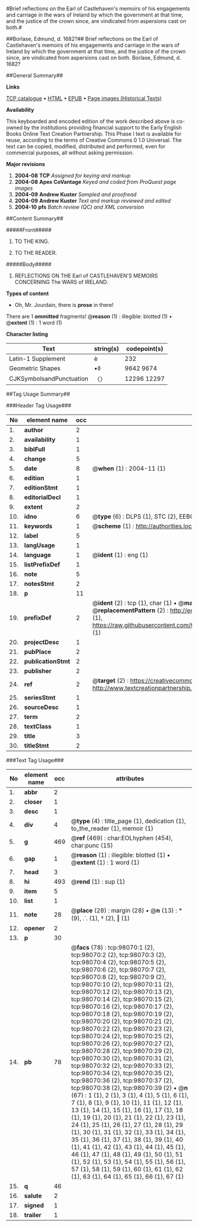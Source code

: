 #Brief reflections on the Earl of Castlehaven's memoirs of his engagements and carriage in the wars of Ireland by which the government at that time, and the justice of the crown since, are vindicated from aspersions cast on both.#

##Borlase, Edmund, d. 1682?##
Brief reflections on the Earl of Castlehaven's memoirs of his engagements and carriage in the wars of Ireland by which the government at that time, and the justice of the crown since, are vindicated from aspersions cast on both.
Borlase, Edmund, d. 1682?

##General Summary##

**Links**

[TCP catalogue](http://www.ota.ox.ac.uk/tcp/)  • 
[HTML](http://tei.it.ox.ac.uk/tcp/Texts-HTML/free/A28/A28826.html)  • 
[EPUB](http://tei.it.ox.ac.uk/tcp/Texts-EPUB/free/A28/A28826.epub) • 
[Page images (Historical Texts)](https://data.historicaltexts.jisc.ac.uk/view?pubId=eebo-13146855e&pageId=eebo-13146855e-98070-1)

**Availability**

This keyboarded and encoded edition of the
	       work described above is co-owned by the institutions
	       providing financial support to the Early English Books
	       Online Text Creation Partnership. This Phase I text is
	       available for reuse, according to the terms of Creative
	       Commons 0 1.0 Universal. The text can be copied,
	       modified, distributed and performed, even for
	       commercial purposes, all without asking permission.

**Major revisions**

1. __2004-08__ __TCP__ *Assigned for keying and markup*
1. __2004-08__ __Apex CoVantage__ *Keyed and coded from ProQuest page images*
1. __2004-09__ __Andrew Kuster__ *Sampled and proofread*
1. __2004-09__ __Andrew Kuster__ *Text and markup reviewed and edited*
1. __2004-10__ __pfs__ *Batch review (QC) and XML conversion*

##Content Summary##

#####Front#####

1. TO THE KING.

1. TO THE READER.

#####Body#####

1. REFLECTIONS ON THE Earl of CASTLEHAVEN'S MEMOIRS CONCERNING The WARS of IRELAND.

**Types of content**

  * Oh, Mr. Jourdain, there is **prose** in there!

There are 1 **ommitted** fragments! 
 @__reason__ (1) : illegible: blotted (1)  •  @__extent__ (1) : 1 word (1)

**Character listing**


|Text|string(s)|codepoint(s)|
|---|---|---|
|Latin-1 Supplement|è|232|
|Geometric Shapes|▪◊|9642 9674|
|CJKSymbolsandPunctuation|〈〉|12296 12297|

##Tag Usage Summary##

###Header Tag Usage###

|No|element name|occ|attributes|
|---|---|---|---|
|1.|__author__|2||
|2.|__availability__|1||
|3.|__biblFull__|1||
|4.|__change__|5||
|5.|__date__|8| @__when__ (1) : 2004-11 (1)|
|6.|__edition__|1||
|7.|__editionStmt__|1||
|8.|__editorialDecl__|1||
|9.|__extent__|2||
|10.|__idno__|6| @__type__ (6) : DLPS (1), STC (2), EEBO-CITATION (1), OCLC (1), VID (1)|
|11.|__keywords__|1| @__scheme__ (1) : http://authorities.loc.gov/ (1)|
|12.|__label__|5||
|13.|__langUsage__|1||
|14.|__language__|1| @__ident__ (1) : eng (1)|
|15.|__listPrefixDef__|1||
|16.|__note__|5||
|17.|__notesStmt__|2||
|18.|__p__|11||
|19.|__prefixDef__|2| @__ident__ (2) : tcp (1), char (1)  •  @__matchPattern__ (2) : ([0-9\-]+):([0-9IVX]+) (1), (.+) (1)  •  @__replacementPattern__ (2) : http://eebo.chadwyck.com/downloadtiff?vid=$1&page=$2 (1), https://raw.githubusercontent.com/textcreationpartnership/Texts/master/tcpchars.xml#$1 (1)|
|20.|__projectDesc__|1||
|21.|__pubPlace__|2||
|22.|__publicationStmt__|2||
|23.|__publisher__|2||
|24.|__ref__|2| @__target__ (2) : https://creativecommons.org/publicdomain/zero/1.0/ (1), http://www.textcreationpartnership.org/docs/. (1)|
|25.|__seriesStmt__|1||
|26.|__sourceDesc__|1||
|27.|__term__|2||
|28.|__textClass__|1||
|29.|__title__|3||
|30.|__titleStmt__|2||


###Text Tag Usage###

|No|element name|occ|attributes|
|---|---|---|---|
|1.|__abbr__|2||
|2.|__closer__|1||
|3.|__desc__|1||
|4.|__div__|4| @__type__ (4) : title_page (1), dedication (1), to_the_reader (1), memoir (1)|
|5.|__g__|469| @__ref__ (469) : char:EOLhyphen (454), char:punc (15)|
|6.|__gap__|1| @__reason__ (1) : illegible: blotted (1)  •  @__extent__ (1) : 1 word (1)|
|7.|__head__|3||
|8.|__hi__|493| @__rend__ (1) : sup (1)|
|9.|__item__|5||
|10.|__list__|1||
|11.|__note__|28| @__place__ (28) : margin (28)  •  @__n__ (13) : * (9), ⸫ (1), † (2), ‖ (1)|
|12.|__opener__|2||
|13.|__p__|30||
|14.|__pb__|78| @__facs__ (78) : tcp:98070:1 (2), tcp:98070:2 (2), tcp:98070:3 (2), tcp:98070:4 (2), tcp:98070:5 (2), tcp:98070:6 (2), tcp:98070:7 (2), tcp:98070:8 (2), tcp:98070:9 (2), tcp:98070:10 (2), tcp:98070:11 (2), tcp:98070:12 (2), tcp:98070:13 (2), tcp:98070:14 (2), tcp:98070:15 (2), tcp:98070:16 (2), tcp:98070:17 (2), tcp:98070:18 (2), tcp:98070:19 (2), tcp:98070:20 (2), tcp:98070:21 (2), tcp:98070:22 (2), tcp:98070:23 (2), tcp:98070:24 (2), tcp:98070:25 (2), tcp:98070:26 (2), tcp:98070:27 (2), tcp:98070:28 (2), tcp:98070:29 (2), tcp:98070:30 (2), tcp:98070:31 (2), tcp:98070:32 (2), tcp:98070:33 (2), tcp:98070:34 (2), tcp:98070:35 (2), tcp:98070:36 (2), tcp:98070:37 (2), tcp:98070:38 (2), tcp:98070:39 (2)  •  @__n__ (67) : 1 (1), 2 (1), 3 (1), 4 (1), 5 (1), 6 (1), 7 (1), 8 (1), 9 (1), 10 (1), 11 (1), 12 (1), 13 (1), 14 (1), 15 (1), 16 (1), 17 (1), 18 (1), 19 (1), 20 (1), 21 (1), 22 (1), 23 (1), 24 (1), 25 (1), 26 (1), 27 (1), 28 (1), 29 (1), 30 (1), 31 (1), 32 (1), 33 (1), 34 (1), 35 (1), 36 (1), 37 (1), 38 (1), 39 (1), 40 (1), 41 (1), 42 (1), 43 (1), 44 (1), 45 (1), 46 (1), 47 (1), 48 (1), 49 (1), 50 (1), 51 (1), 52 (1), 53 (1), 54 (1), 55 (1), 56 (1), 57 (1), 58 (1), 59 (1), 60 (1), 61 (1), 62 (1), 63 (1), 64 (1), 65 (1), 66 (1), 67 (1)|
|15.|__q__|46||
|16.|__salute__|2||
|17.|__signed__|1||
|18.|__trailer__|1||

